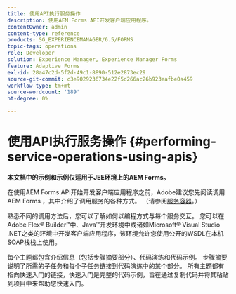 ```yaml
---
title: 使用API执行服务操作
description: 使用AEM Forms API开发客户端应用程序。
contentOwner: admin
content-type: reference
products: SG_EXPERIENCEMANAGER/6.5/FORMS
topic-tags: operations
role: Developer
solution: Experience Manager, Experience Manager Forms
feature: Adaptive Forms
exl-id: 28a47c2d-5f2d-49c1-8890-512e2873ec29
source-git-commit: c3e9029236734e22f5d266ac26b923eafbe0a459
workflow-type: tm+mt
source-wordcount: '189'
ht-degree: 0%

---
```


# 使用API执行服务操作 {#performing-service-operations-using-apis}

**本文档中的示例和示例仅适用于JEE环境上的AEM Forms。**

在使用AEM Forms API开始开发客户端应用程序之前，Adobe建议您先阅读调用AEM Forms ，其中介绍了调用服务的各种方式。 （请参阅[服务容器](/help/forms/developing/service-container.md#service-container)。）

熟悉不同的调用方法后，您可以了解如何以编程方式与每个服务交互。 您可以在Adobe Flex® Builder™中、Java™开发环境中或诸如Microsoft® Visual Studio .NET之类的环境中开发客户端应用程序，该环境允许您使用公开的WSDL在本机SOAP栈栈上使用。

每个主题都包含介绍信息（包括步骤摘要部分）、代码演练和代码示例。 步骤摘要说明了所需的子任务和每个子任务链接到代码演练中的某个部分。 所有主题都有指向快速入门的链接，快速入门是完整的代码示例，旨在通过复制代码并将其粘贴到项目中来帮助您快速入门。
